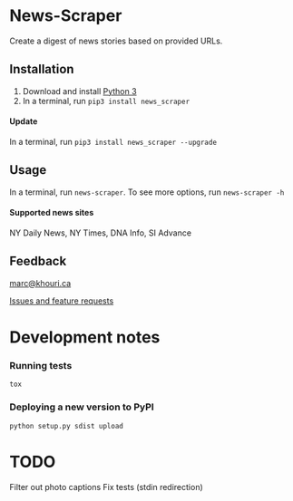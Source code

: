 News-Scraper
===

Create a digest of news stories based on provided URLs.

## Installation

1. Download and install [Python 3](https://www.python.org/downloads/)
2. In a terminal, run `pip3 install news_scraper`

#### Update

In a terminal, run `pip3 install news_scraper --upgrade`

## Usage

In a terminal, run `news-scraper`. To see more options, run `news-scraper -h`

#### Supported news sites

NY Daily News, NY Times, DNA Info, SI Advance

## Feedback

[marc@khouri.ca](mailto:marc@khouri.ca)

[Issues and feature requests](https://github.com/mnkhouri/news-scraper/issues)

# Development notes

### Running tests

`tox`

### Deploying a new version to PyPI

`python setup.py sdist upload`

# TODO

Filter out photo captions
Fix tests (stdin redirection)
